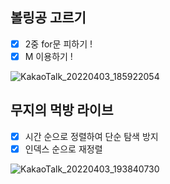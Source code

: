 ## 볼링공 고르기

- [x] 2중 for문 피하기 !
- [x] M 이용하기 !

![KakaoTalk_20220403_185922054](https://user-images.githubusercontent.com/83503188/161423742-8567623c-a231-4b74-a858-edeb1e1d7540.jpg)



## 무지의 먹방 라이브

- [x] 시간 순으로 정렬하여 단순 탐색 방지
- [x] 인덱스 순으로 재정렬

![KakaoTalk_20220403_193840730](https://user-images.githubusercontent.com/83503188/161423745-549c3f80-f337-45db-be74-a656557e4f18.jpg)

